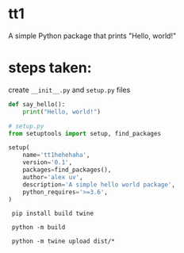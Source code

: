 # tt1

A simple Python package that prints "Hello, world!"


# steps taken:

create `__init__.py` and `setup.py` files

``` python
def say_hello():
    print("Hello, world!")
```

``` python
# setup.py
from setuptools import setup, find_packages

setup(
    name='tt1hehehaha',
    version='0.1',
    packages=find_packages(),
    author='alex uv',
    description='A simple hello world package',
    python_requires='>=3.6',
)

```


` pip install build twine`

` python -m build`

` python -m twine upload dist/*`

